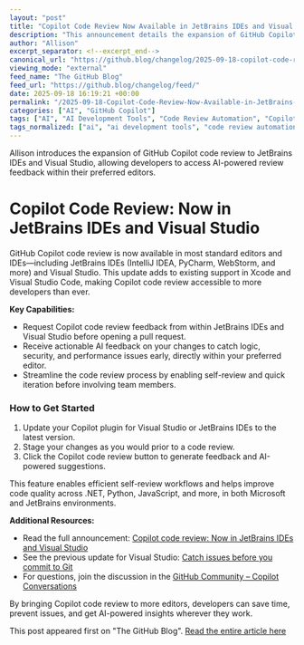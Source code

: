 ```yaml
---
layout: "post"
title: "Copilot Code Review Now Available in JetBrains IDEs and Visual Studio"
description: "This announcement details the expansion of GitHub Copilot code review to JetBrains IDEs (IntelliJ IDEA, PyCharm, WebStorm, etc.) and Visual Studio. Developers can now request AI-driven review feedback directly in their editors before opening pull requests, enabling early detection of logic, security, and performance issues in code. The Copilot code review plugin supports self-review workflows, integrating actionable AI suggestions into day-to-day development across popular Microsoft and JetBrains environments."
author: "Allison"
excerpt_separator: <!--excerpt_end-->
canonical_url: "https://github.blog/changelog/2025-09-18-copilot-code-review-now-in-jetbrains-ides-and-visual-studio"
viewing_mode: "external"
feed_name: "The GitHub Blog"
feed_url: "https://github.blog/changelog/feed/"
date: 2025-09-18 16:19:21 +00:00
permalink: "/2025-09-18-Copilot-Code-Review-Now-Available-in-JetBrains-IDEs-and-Visual-Studio.html"
categories: ["AI", "GitHub Copilot"]
tags: ["AI", "AI Development Tools", "Code Review Automation", "Copilot", "Copilot Code Review", "Developer Productivity", "Editor Plugins", "GitHub Copilot", "IntelliJ IDEA", "JetBrains IDEs", "News", "PyCharm", "Self Review", "VS", "WebStorm"]
tags_normalized: ["ai", "ai development tools", "code review automation", "copilot", "copilot code review", "developer productivity", "editor plugins", "github copilot", "intellij idea", "jetbrains ides", "news", "pycharm", "self review", "vs", "webstorm"]
---
```


Allison introduces the expansion of GitHub Copilot code review to JetBrains IDEs and Visual Studio, allowing developers to access AI-powered review feedback within their preferred editors.<!--excerpt_end-->

# Copilot Code Review: Now in JetBrains IDEs and Visual Studio

GitHub Copilot code review is now available in most standard editors and IDEs—including JetBrains IDEs (IntelliJ IDEA, PyCharm, WebStorm, and more) and Visual Studio. This update adds to existing support in Xcode and Visual Studio Code, making Copilot code review accessible to more developers than ever.

**Key Capabilities:**

- Request Copilot code review feedback from within JetBrains IDEs and Visual Studio before opening a pull request.
- Receive actionable AI feedback on your changes to catch logic, security, and performance issues early, directly within your preferred editor.
- Streamline the code review process by enabling self-review and quick iteration before involving team members.

### How to Get Started

1. Update your Copilot plugin for Visual Studio or JetBrains IDEs to the latest version.
2. Stage your changes as you would prior to a code review.
3. Click the Copilot code review button to generate feedback and AI-powered suggestions.

This feature enables efficient self-review workflows and helps improve code quality across .NET, Python, JavaScript, and more, in both Microsoft and JetBrains environments.

**Additional Resources:**

- Read the full announcement: [Copilot code review: Now in JetBrains IDEs and Visual Studio](https://github.blog/changelog/2025-09-18-copilot-code-review-now-in-jetbrains-ides-and-visual-studio)
- See the previous update for Visual Studio: [Catch issues before you commit to Git](https://devblogs.microsoft.com/visualstudio/catch-issues-before-you-commit-to-git/)
- For questions, join the discussion in the [GitHub Community – Copilot Conversations](https://github.com/orgs/community/discussions/categories/copilot-conversations)

By bringing Copilot code review to more editors, developers can save time, prevent issues, and get AI-powered insights wherever they work.

This post appeared first on "The GitHub Blog". [Read the entire article here](https://github.blog/changelog/2025-09-18-copilot-code-review-now-in-jetbrains-ides-and-visual-studio)
